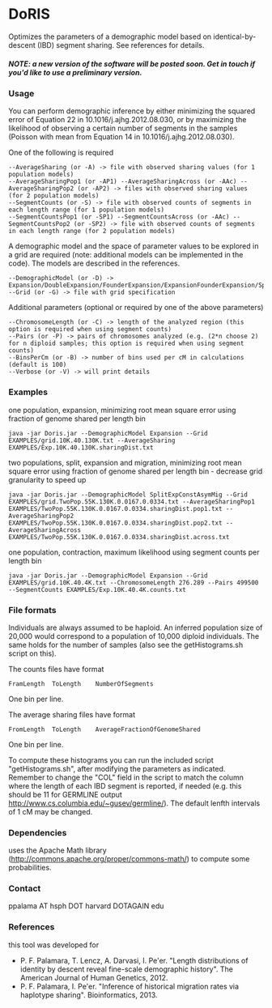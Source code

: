 # DoRIS

Optimizes the parameters of a demographic model based on identical-by-descent (IBD) segment sharing. See references for details.

##### NOTE: a new version of the software will be posted soon. Get in touch if you'd like to use a preliminary version.

### Usage

You can perform demographic inference by either minimizing the squared error of Equation 22 in 10.1016/j.ajhg.2012.08.030, or by maximizing the likelihood of observing a certain number of segments in the samples (Poisson with mean from Equation 14 in 10.1016/j.ajhg.2012.08.030).

One of the following is required

    --AverageSharing (or -A) -> file with observed sharing values (for 1 population models)
    --AverageSharingPop1 (or -AP1) --AverageSharingAcross (or -AAc) --AverageSharingPop2 (or -AP2) -> files with observed sharing values (for 2 population models)
    --SegmentCounts (or -S) -> file with observed counts of segments in each length range (for 1 population models)
    --SegmentCountsPop1 (or -SP1) --SegmentCountsAcross (or -AAc) --SegmentCountsPop2 (or -SP2) -> file with observed counts of segments in each length range (for 2 population models)

A demographic model and the space of parameter values to be explored in a grid are required (note: additional models can be implemented in the code). The models are described in the references.

    --DemographicModel (or -D) -> Expansion/DoubleExpansion/FounderExpansion/ExpansionFounderExpansion/SplitExpConstAsymMig/SplitExpConstSymMig
    --Grid (or -G) -> file with grid specification

Additional parameters (optional or required by one of the above parameters)

    --ChromosomeLength (or -C) -> length of the analyzed region (this option is required when using segment counts)
    --Pairs (or -P) -> pairs of chromosomes analyzed (e.g. (2*n choose 2) for n diploid samples; this option is required when using segment counts)
    --BinsPerCm (or -B) -> number of bins used per cM in calculations (default is 100)
    --Verbose (or -V) -> will print details

### Examples

one population, expansion, minimizing root mean square error using fraction of genome shared per length bin

    java -jar Doris.jar --DemographicModel Expansion --Grid EXAMPLES/grid.10K.40.130K.txt --AverageSharing EXAMPLES/Exp.10K.40.130K.sharingDist.txt 

two populations, split, expansion and migration, minimizing root mean square error using fraction of genome shared per length bin - decrease grid granularity to speed up

    java -jar Doris.jar --DemographicModel SplitExpConstAsymMig --Grid EXAMPLES/grid.TwoPop.55K.130K.0.0167.0.0334.txt --AverageSharingPop1 EXAMPLES/TwoPop.55K.130K.0.0167.0.0334.sharingDist.pop1.txt --AverageSharingPop2 EXAMPLES/TwoPop.55K.130K.0.0167.0.0334.sharingDist.pop2.txt --AverageSharingAcross EXAMPLES/TwoPop.55K.130K.0.0167.0.0334.sharingDist.across.txt

one population, contraction, maximum likelihood using segment counts per length bin

    java -jar Doris.jar --DemographicModel Expansion --Grid EXAMPLES/grid.10K.40.4K.txt --ChromosomeLength 276.289 --Pairs 499500 --SegmentCounts EXAMPLES/Exp.10K.40.4K.counts.txt

### File formats

Individuals are always assumed to be haploid. An inferred population size of 20,000 would correspond to a population of 10,000 diploid individuals. The same holds for the number of samples (also see the getHistograms.sh script on this).

The counts files have format

    FramLength	ToLength	NumberOfSegments
One bin per line.

The average sharing files have format

    FromLength	ToLength	AverageFractionOfGenomeShared
One bin per line.

To compute these histograms you can run the included script "getHistograms.sh", after modifying the parameters as indicated. Remember to change the "COL" field in the script to match the column where the length of each IBD segment is reported, if needed (e.g. this should be 11 for GERMLINE output http://www.cs.columbia.edu/~gusev/germline/). The default lenfth intervals of 1 cM may be changed.

### Dependencies

uses the Apache Math library (http://commons.apache.org/proper/commons-math/) to compute some probabilities.

### Contact

ppalama AT hsph DOT harvard DOTAGAIN edu

### References

this tool was developed for

- P. F. Palamara, T. Lencz, A. Darvasi, I. Pe'er. "Length distributions of identity by descent reveal fine-scale demographic history". The American Journal of Human Genetics, 2012.
- P. F. Palamara, I. Pe'er. "Inference of historical migration rates via haplotype sharing". Bioinformatics, 2013.
